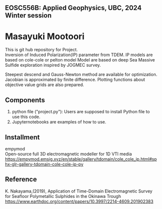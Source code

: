 ## EOSC556B: Applied Geophysics, UBC,  2024 Winter session

# Masayuki Mootoori

This is git hub repository for Project.  
Inversion of Induced Polarization(IP) parameter from TDEM.
IP models are based on cole-cole or pelton model
Model are based on deep Sea Massive Sulfide exploration inspired by JOGMEC survey.

Steepest descend and Gauss-Newton method are available for optimization.
Jacobian is approximated by finite difference.
Plotting functions about objective value grids are also prepared.

## Components
1. python file ("project.py"):
   Users are supposed to install Python file to use this code.
2. Jupyternotebooks are examples of how to use.

## Installment 

empymod  
Open-source full 3D electromagnetic modeller for 1D VTI media 
https://empymod.emsig.xyz/en/stable/gallery/tdomain/cole_cole_ip.html#sphx-glr-gallery-tdomain-cole-cole-ip-py   

## Reference  
K. Nakayama,(2019), Application of Time-Domain Electromagnetic Survey for Seafloor Polymetallic Sulphides in the Okinawa Trough  
https://www.earthdoc.org/content/papers/10.3997/2214-4609.201902383


